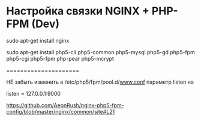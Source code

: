 Настройка связки NGINX + PHP-FPM (Dev)
=====================
sudo apt-get install nginx

sudo apt-get install php5-cli php5-common php5-mysql php5-gd php5-fpm php5-cgi php5-fpm php-pear php5-mcrypt

=====================

НЕ забыть изменить в /etc/php5/fpm/pool.d/www.conf параметр listen на

listen	= 127.0.0.1:9000

https://github.com/AeonRush/nginx-php5-fpm-config/blob/master/nginx/common/site#L21
